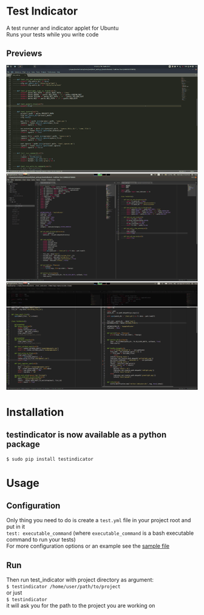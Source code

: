 # Test Indicator
A test runner and indicator applet for Ubuntu  
Runs your tests while you write code  
## Previews
![alt tag](https://raw.githubusercontent.com/logileifs/testindicator/master/showcase3.gif)  
![alt tag](https://raw.githubusercontent.com/logileifs/testindicator/master/showcase2.gif)  
![alt tag](https://raw.githubusercontent.com/logileifs/testindicator/master/showcase.gif)  


# Installation
## testindicator is now available as a python package
`$ sudo pip install testindicator`  


# Usage
## Configuration
Only thing you need to do is create a `test.yml` file in your project root and put in it  
`test: executable_command` (where `executable_command` is a bash executable command to run your tests)  
For more configuration options or an example see the [sample file](https://github.com/logileifs/testindicator/blob/master/test.yml)  
## Run
Then run test_indicator with project directory as argument:  
`$ testindicator /home/user/path/to/project`  
or just  
`$ testindicator`  
it will ask you for the path to the project you are working on
